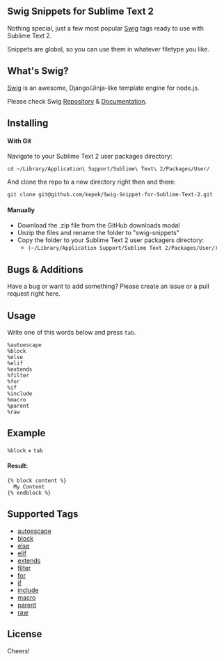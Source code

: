 ## Swig Snippets for Sublime Text 2

Nothing special, just a few most popular [Swig](http://paularmstrong.github.io/swig/docs/tags/) tags ready to use with Sublime Text 2.

Snippets are global, so you can use them in whatever filetype you like.

What's Swig?
------------
[Swig](https://github.com/paularmstrong/swig/) is an awesome, Django/Jinja-like template engine for node.js.

Please check Swig [Repository](https://github.com/paularmstrong/swig/) & [Documentation](http://paularmstrong.github.io/swig/docs/).

Installing
----------

#### With Git
Navigate to your Sublime Text 2 user packages directory:

    cd ~/Library/Application\ Support/Sublime\ Text\ 2/Packages/User/

And clone the repo to a new directory right then and there:

    git clone git@github.com/kepek/Swig-Snippet-for-Sublime-Text-2.git

#### Manually
* Download the .zip file from the GitHub downloads modal
* Unzip the files and rename the folder to "swig-snippets"
* Copy the folder to your Sublime Text 2 user packagers directory:
    - `(~/Library/Application Support/Sublime Text 2/Packages/User/)`


Bugs & Additions
----------------

Have a bug or want to add something? Please create an issue or a pull request right here.

Usage
------------
Write one of this words below and press ``tab``.

    %autoescape
    %block
    %else
    %elif
    %extends
    %filter
    %for
    %if
    %include
    %macro
    %parent
    %raw
    
Example
------------
``%block`` + ``tab``

#### Result:

    {% block content %}
      My Content
    {% endblock %}

Supported Tags
----------
* [autoescape](http://paularmstrong.github.io/swig/docs/tags/#autoescape)
* [block](http://paularmstrong.github.io/swig/docs/tags/#block)
* [else](http://paularmstrong.github.io/swig/docs/tags/#else)
* [elif](http://paularmstrong.github.io/swig/docs/tags/#elif)
* [extends](http://paularmstrong.github.io/swig/docs/tags/#extends)
* [filter](http://paularmstrong.github.io/swig/docs/tags/#filter)
* [for](http://paularmstrong.github.io/swig/docs/tags/#for)
* [if](http://paularmstrong.github.io/swig/docs/tags/#if)
* [include](http://paularmstrong.github.io/swig/docs/tags/#include)
* [macro](http://paularmstrong.github.io/swig/docs/tags/#macro)
* [parent](http://paularmstrong.github.io/swig/docs/tags/#parent)
* [raw](http://paularmstrong.github.io/swig/docs/tags/#raw)

License
------------
Cheers!
